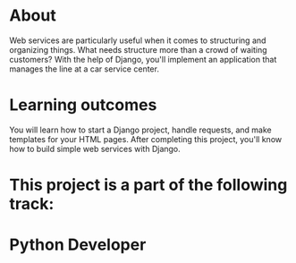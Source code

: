 # About
Web services are particularly useful when it comes to structuring and organizing things. What needs structure more than a crowd of waiting customers? With the help of Django, you'll implement an application that manages the line at a car service center.


# Learning outcomes
You will learn how to start a Django project, handle requests, and make templates for your HTML pages. After completing this project, you'll know how to build simple web services with Django.


# This project is a part of the following track:
# Python Developer
